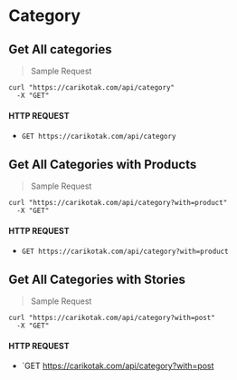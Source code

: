 # Category

## Get All categories

> Sample Request

```shell
curl "https://carikotak.com/api/category"
  -X "GET"
```

#### HTTP REQUEST
- `GET https://carikotak.com/api/category`

## Get All Categories with Products

> Sample Request

```shell
curl "https://carikotak.com/api/category?with=product"
  -X "GET"
```

#### HTTP REQUEST
- `GET https://carikotak.com/api/category?with=product`

## Get All Categories with Stories

> Sample Request

```shell
curl "https://carikotak.com/api/category?with=post"
  -X "GET"
```

#### HTTP REQUEST
- `GET https://carikotak.com/api/category?with=post